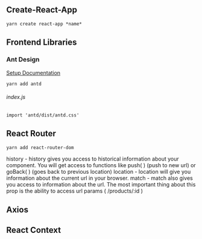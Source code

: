 Create-React-App
-----
```yarn create react-app *name*```


Frontend Libraries
-----
### Ant Design
[Setup Documentation](https://ant.design/docs/react/use-with-create-react-app)

```yarn add antd```


###### *index.js*
```import 'antd/dist/antd.css'```

React Router
-----
```yarn add react-router-dom```


history -  history gives you access to historical information about your component. You will get access to functions like push( ) (push to new url) or goBack( ) (goes back to previous location)
location -  location will give you information about the current url in your browser.
match  -  match also gives you access to information about the url. The most important thing about this prop is the ability to access url params ( /products/:id )


Axios
-----



React Context
-----





